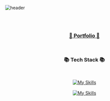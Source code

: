 ![header](https://capsule-render.vercel.app/api?type=waving&height=300&Hello&text=Brostone&fontSize=50&color=#00a000)
<div align="center">
<br/>
<br/>

<h3><a href="https://drive.google.com/file/d/1wvQYiRIDfq3FG9yRJqDmyMO7TgqmJyc5/view?usp=sharing" target="_blank">📰 Portfolio 📰</a></h3>

<br/>

<h3 align="center">📚 Tech Stack 📚</h3>
<br/>

[![My Skills](https://skillicons.dev/icons?i=java,spring,mysql)](https://skillicons.dev)
<br/>
<br/>
[![My Skills](https://skillicons.dev/icons?i=aws,docker,jenkins,nginx)](https://skillicons.dev)

<br/>
<br/>
</div>
